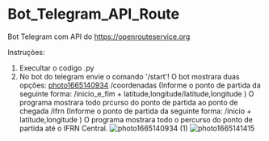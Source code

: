 # Bot_Telegram_API_Route
Bot Telegram com API do https://openrouteservice.org

Instruções:
1. Execultar o codigo .py
2. No bot do telegram envie o comando '/start'!
  O bot mostrara duas opções:
[photo1665140934](https://user-images.githubusercontent.com/87435590/194539856-d7c102c4-533b-44d3-b1d6-fcb0cd27fc2a.jpeg)
  /coordenadas (Informe o ponto de partida da seguinte forma: /inicio_e_fim + latitude,longitude/latitude,longitude )
    O programa mostrara todo prcurso do ponto de partida ao ponto de chegada
  /ifrn (Informe o ponto de partida da seguinte forma: /inicio + latitude,longitude )
    O programa mostrara todo o percurso do ponto de partida até o IFRN Central.
    ![photo1665140934 (1)](https://user-images.githubusercontent.com/87435590/194540872-59a89716-c9de-46f9-9fe0-b873651dfa9c.jpeg)
    ![photo1665141415](https://user-images.githubusercontent.com/87435590/194541028-7b334004-8c42-42e9-aba9-b8dfbd5aca8d.jpeg)
